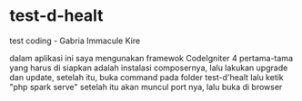 # test-d-healt
test coding - Gabria Immacule Kire

dalam aplikasi ini saya mengunakan framewok CodeIgniter 4 
pertama-tama yang harus di siapkan adalah instalasi composernya,
lalu lakukan upgrade dan update, 
setelah itu, 
buka command pada folder test-d'healt
lalu ketik "php spark serve" 
setelah itu akan muncul port nya, 
lalu buka di browser
